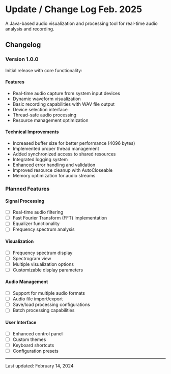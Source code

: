 # Update / Change Log Feb. 2025

A Java-based audio visualization and processing tool for real-time audio analysis and recording.

## Changelog

### Version 1.0.0 
Initial release with core functionality:

#### Features
- Real-time audio capture from system input devices
- Dynamic waveform visualization
- Basic recording capabilities with WAV file output
- Device selection interface
- Thread-safe audio processing
- Resource management optimization

#### Technical Improvements
- Increased buffer size for better performance (4096 bytes)
- Implemented proper thread management
- Added synchronized access to shared resources
- Integrated logging system
- Enhanced error handling and validation
- Improved resource cleanup with AutoCloseable
- Memory optimization for audio streams

### Planned Features

#### Signal Processing
- [ ] Real-time audio filtering
- [ ] Fast Fourier Transform (FFT) implementation
- [ ] Equalizer functionality
- [ ] Frequency spectrum analysis

#### Visualization
- [ ] Frequency spectrum display
- [ ] Spectrogram view
- [ ] Multiple visualization options
- [ ] Customizable display parameters

#### Audio Management
- [ ] Support for multiple audio formats
- [ ] Audio file import/export
- [ ] Save/load processing configurations
- [ ] Batch processing capabilities

#### User Interface
- [ ] Enhanced control panel
- [ ] Custom themes
- [ ] Keyboard shortcuts
- [ ] Configuration presets

---
Last updated: February 14, 2024
